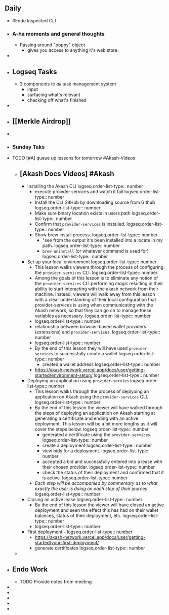 ## Daily
- #Endo Inspected CLI
- ### A-ha moments and general thoughts
	- Passing around "poppy" object
		- gives you access to anything it's web store.
-
- ## Logseq Tasks
	- 3 components to *all* task management system
		- input
		- surfacing what's relevant
		- checking off what's finished
-
- ## [[Merkle Airdrop]]
-
- ### Sunday Taks
- TODO [#A] queue up lessons for tomorrow #Akash-Videos
	- ## [Akash Docs Videos] #Akash
		- Installing the Akash CLI
		  logseq.order-list-type:: number
			- execute proivder services and watch it fail
			  logseq.order-list-type:: number
			- Install the CLI GitHub by downloading source from Github
			  logseq.order-list-type:: number
			- Make sure binary location exists in users path
			  logseq.order-list-type:: number
			- Confirm that `provider-services` is installed.
			  logseq.order-list-type:: number
			- Show brew install process.
			  logseq.order-list-type:: number
				- "see from the output it's been installed into a locate in my path.
				  logseq.order-list-type:: number
				- `brew uninstall` (or whatever command is used for)
				  logseq.order-list-type:: number
		- Set up your local environment
		  logseq.order-list-type:: number
			- This lesson walks viewers through the process of configuring the `provider-services` CLI.
			  logseq.order-list-type:: number
			- Among the goals of this lesson is to eliminate any notion of the `provider-services` CLI performing *magic* resulting in their ability to start interacting with the akash network from their machine. Instead, viewers will walk away from this lesson with a clear understanding of their local configuration  that provider-services is using when communicating with the Akash network, so that they can go on to manage these variables as necessary.
			  logseq.order-list-type:: number
			- logseq.order-list-type:: number
			- relationship between browser-based wallet providers (extensions) and `provider-services`.
			  logseq.order-list-type:: number
			- logseq.order-list-type:: number
			- By the end of this lesson they will have used `provider-services` to successfully create a wallet
			  logseq.order-list-type:: number
				- created a wallet address
				  logseq.order-list-type:: number
			- https://akash-network.vercel.app/docs/user/getting-started/environment-setup/
			  logseq.order-list-type:: number
		- Deploying an application using `provider-servies`
		  logseq.order-list-type:: number
			- This lesson walks through the process of deplyoing an application on Akash using the `provider-services` CLI.
			  logseq.order-list-type:: number
			- By the end of this lesson the viewer will have walked through the steps of deploying an application on Akash starting at generating a certificate and ending with an active deployment. This lesson will be a bit more lengthy as it will cover the steps below.
			  logseq.order-list-type:: number
				- generated a certificate using the `provider-services`.
				  logseq.order-list-type:: number
				- create a deployment
				  logseq.order-list-type:: number
				- view bids for a deployment.
				  logseq.order-list-type:: number
				- accepted a bid and successfully entered into a lease with their chosen provider.
				  logseq.order-list-type:: number
				- check the status of their deployment and confirmed that it is active.
				  logseq.order-list-type:: number
			- *Each step will be accompanied by commentary as to what exactly the user is doing on each step of their journey*
			  logseq.order-list-type:: number
		- Closing an active lease
		  logseq.order-list-type:: number
			- By the end of this lesson the viewer will have closed an active deployment and seen the effect this has had on their wallet balances, status of their deployment, etc.
			  logseq.order-list-type:: number
			- logseq.order-list-type:: number
		- First deployment - 
		  logseq.order-list-type:: number
			- https://akash-network.vercel.app/docs/user/getting-started/your-first-deployment/
			- generate certificates
			  logseq.order-list-type:: number
	-
- ## Endo Work
	- TODO Provide notes from meeting
-
-
-
-
-